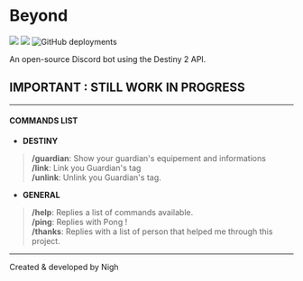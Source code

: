 # Beyond

![](https://img.shields.io/github/package-json/v/Niigh/Beyond) ![](https://img.shields.io/badge/license-AGPLv3-teal.svg) ![GitHub deployments](https://img.shields.io/github/deployments/Niigh/Beyond/github-pages)

An open-source Discord bot using the Destiny 2 API.

## IMPORTANT : STILL WORK IN PROGRESS

---

#### COMMANDS LIST

-  **DESTINY**
> **/guardian**: Show your guardian's equipement and informations<br/>
> **/link**: Link you Guardian's tag<br/>
> **/unlink**: Unlink you Guardian's tag.

- **GENERAL**
> **/help**: Replies a list of commands available.<br/>
> **/ping**: Replies with Pong !<br/>
> **/thanks**: Replies with a list of person that helped me through this project.

---
Created & developed by Nigh
